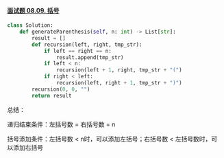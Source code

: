 #### [面试题 08.09. 括号](https://leetcode-cn.com/problems/bracket-lcci/)

```python
class Solution:
    def generateParenthesis(self, n: int) -> List[str]:
        result = []
        def recursion(left, right, tmp_str):
            if left == right == n:
                result.append(tmp_str)
            if left < n:
                recursion(left + 1, right, tmp_str + "(")
            if right < left:
                recursion(left, right + 1, tmp_str + ")")
        recursion(0, 0, "")
        return result
```

总结：

递归结束条件：左括号数 = 右括号数 = n

括号添加条件：左括号数 < n时，可以添加左括号；右括号数 < 左括号数时，可以添加右括号